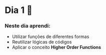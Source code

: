 # Dia 1 📆

### Neste dia aprendi:

* Utilizar funções de diferentes formas
* Reutilizar lógicas de códigos
* Aplicar o conceito **Higher Order Functions**
